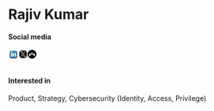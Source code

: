 <style>
    img{
        border-radius: 50%;
    }
</style>
# Rajiv Kumar 

#### Social media
<a href="https://www.linkedin.com/in/raajivkumar/" target="_blank" rel="noopener noreferrer"><img align="left" src="assets/images/linkedin.png" alt="Rajiv Kumar | LinkedIn" width="21px"/></a> <a href="https://twitter.com/raajivkumar" target="_blank" rel="noopener noreferrer"><img align="left" src="assets/images/twitter.png" alt="Rajiv Kumar | X" width="18px"/></a> <a href="https://theorg.com/org/saviynt/org-chart/rajiv-kumar" target="_blank" rel="noopener noreferrer"><img align="left" src="assets/images/torg.png" alt="Rajiv Kumar | The Org" width="18px"/></a>
<br/>
<br/>
#### Interested in
Product, Strategy, Cybersecurity (Identity, Access, Privilege)

<!---
For full documentation visit [mkdocs.org](https://www.mkdocs.org).

## Commands

* `mkdocs new [dir-name]` - Create a new project.
* `mkdocs serve` - Start the live-reloading docs server.
* `mkdocs build` - Build the documentation site.
* `mkdocs -h` - Print help message and exit.

## Project layout

    mkdocs.yml    # The configuration file.
    docs/
        index.md  # The documentation homepage.
        ...       # Other markdown pages, images and other files.
-->
